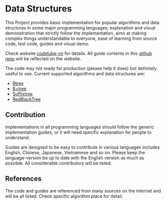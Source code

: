 # Data Structures

This Project provides basic implementation for popular algorithms and data structures in some major programming languages, explanation and visual demonstration that strictly follow the implementation, aims at making complex things understandable to everyone, ease of learning from source code, test code, guides and visual demo.

Check website [codetube-vn](https://codetube-vn.web.app/) for details. All guide contents in this [github repo](https://github.com/dang1412/data-structures) will be reflected on the website.

The code may not ready for production (please help it does) but definitely useful to use. Current supported algorithms and data structures are:

- [Btree](https://github.com/dang1412/data-structures/tree/master/btree)
- [B+tree](https://github.com/dang1412/data-structures/tree/master/bplustree)
- [Suffixtree](https://github.com/dang1412/data-structures/tree/master/suffixtree)
- [RedBlackTree](https://github.com/dang1412/data-structures/tree/master/redblacktree)

## Contribution

Implementations in all programming languages should follow the generic implementation guides, or it will need specific explanation for people to understand.

Guides are designed to be easy to contribute in various languages includes English, Chinese, Japanese, Vietnamese and so on. Please keep the language-version be up to date with the English version as much as possible. All considerable contributors will be listed.

## References

The code and guides are referenced from many sources on the internet and will be all listed. Check specific algorithm place for detail.
